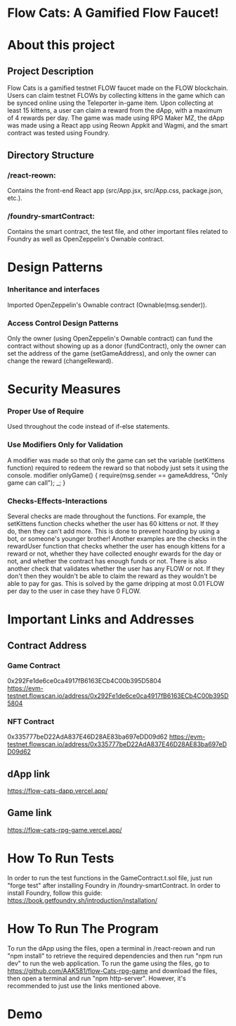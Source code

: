 # Flow Cats: A Gamified Flow Faucet!




# About this project

## Project Description
Flow Cats is a gamified testnet FLOW faucet made on the FLOW blockchain.
Users can claim testnet FLOWs by collecting kittens in the game which can be synced online using the Teleporter
in-game item.
Upon collecting at least 15 kittens, a user can claim a reward from the dApp, with a maximum of 4 rewards per day.
The game was made using RPG Maker MZ, the dApp was made using a React app using Reown Appkit and Wagmi, and the smart contract was tested
using Foundry.

## Directory Structure

### /react-reown:
Contains the front-end React app (src/App.jsx, src/App.css, package.json, etc.).

### /foundry-smartContract:
Contains the smart contract, the test file, and other important files related to Foundry as well as OpenZeppelin's Ownable contract.

# Design Patterns
### Inheritance and interfaces
Imported OpenZeppelin's Ownable contract (Ownable(msg.sender)).
### Access Control Design Patterns
Only the owner (using OpenZeppelin's Ownable contract) can fund the contract without showing up as a donor (fundContract), only the owner can set the address of the game (setGameAddress),
and only the owner can change the reward (changeReward).


# Security Measures
### Proper Use of Require
Used throughout the code instead of if-else statements.
### Use Modifiers Only for Validation
A modifier was made so that only the game can set the variable (setKittens function) required to redeem the reward so that nobody just sets it using the console.
modifier onlyGame() {
    require(msg.sender == gameAddress, "Only game can call");
    _;
}
### Checks-Effects-Interactions
Several checks are made throughout the functions. For example, the setKittens function checks whether the user has 60 kittens or not. If they do, then they can't add more. This is done
to prevent hoarding by using a bot, or someone's younger brother!
Another examples are the checks in the rewardUser function that checks whether the user has enough kittens for a reward or not, whether they have collected enoughr ewards for the
day or not, and whether the contract has enough funds or not.
There is also another check that validates whether the user has any FLOW or not. If they don't then they wouldn't be able to claim the reward
as they wouldn't be able to pay for gas. This is solved by the game dripping at most 0.01 FLOW per day to the user in case they have 0 FLOW.


# Important Links and Addresses

## Contract Address
### Game Contract
0x292Fe1de6ce0ca4917fB6163ECb4C00b395D5804      
https://evm-testnet.flowscan.io/address/0x292Fe1de6ce0ca4917fB6163ECb4C00b395D5804     

### NFT Contract      
0x335777beD22AdA837E46D28AE83ba697eDD09d62
https://evm-testnet.flowscan.io/address/0x335777beD22AdA837E46D28AE83ba697eDD09d62

## dApp link
https://flow-cats-dapp.vercel.app/

## Game link
https://flow-cats-rpg-game.vercel.app/


# How To Run Tests
In order to run the test functions in the GameContract.t.sol file, just run "forge test" after installing Foundry in /foundry-smartContract.
In order to install Foundry, follow this guide: https://book.getfoundry.sh/introduction/installation/


# How To Run The Program
To run the dApp using the files, open a terminal in /react-reown and run "npm install" to retrieve the required dependencies and then run "npm run dev" to run the web application.
To run the game using the files, go to https://github.com/AAK581/flow-Cats-rpg-game and download the files, then open a terminal and run "npm http-server".
However, it's recommended to just use the links mentioned above.

# Demo

